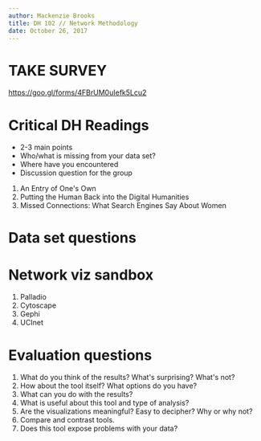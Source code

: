 ```yaml
---
author: Mackenzie Brooks
title: DH 102 // Network Methodology 
date: October 26, 2017
---
```


# TAKE SURVEY
https://goo.gl/forms/4FBrUM0uIefk5Lcu2

# Critical DH Readings
* 2-3 main points
* Who/what is missing from your data set? 
* Where have you encountered 
* Discussion question for the group

1. An Entry of One's Own
2. Putting the Human Back into the Digital Humanities
3. Missed Connections: What Search Engines Say About Women 

# Data set questions

# Network viz sandbox
1. Palladio
2. Cytoscape
3. Gephi 
4. UCInet 


# Evaluation questions
1. What do you think of the results? What's surprising? What's not?
2. How about the tool itself? What options do you have?
3. What can you do with the results?
4. What is useful about this tool and type of analysis?
5. Are the visualizations meaningful? Easy to decipher? Why or why not?
6. Compare and contrast tools.
7. Does this tool expose problems with your data?

